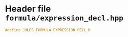 # Header file `formula/expression_decl.hpp`<a id="formula/expression_decl.hpp"></a>

``` cpp
#define JULES_FORMULA_EXPRESSION_DECL_H
```

